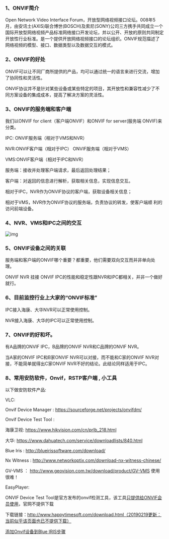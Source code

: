 ### 1、ONVIF简介

Open Network Video Interface Forum，开放型网络视频接口论坛。008年5月，由安讯士(AXIS)联合博世(BOSCH)及索尼(SONY)公司三方携手共同成立一个国际开放型网络视频产品标准网络接口开发论坛，并以公开、开放的原则共同制定开放性行业标准。是一个提供开放网络视频接口的论坛组织。ONVIF规范描述了网络视频的模型、接口、数据类型以及数据交互的模式。



### 2、ONVIF的好处

ONVIF可以让不同厂商所提供的产品，均可以通过统一的语言来进行交流，增加了协同性和灵活性。

ONVIF协议并不是针对某些设备或某些特定的项目，其开放性和兼容性减少了不同方案设备的集成成本，提高了解决方案的灵活性。



### 3、ONVIF的服务端和客户端

我们以ONVIF for client（客户端ONVIF）和ONVIF for server(服务端 ONVIF)来分类。

IPC: ONVIF服务端（相对于VMS和NVR）

NVR:ONVIF客户端（相对于IPC） ONVIF服务端（相对于VMS）

VMS:ONVIF客户端（相对于IPC和NVR）



服务端：接收并处理客户端请求，最后返回处理结果；

客户端：对返回的信息进行解析，获取相关信息，实现信息交互。



相对于IPC，NVR作为ONVIF协议的客户端，获取设备相关信息；

相对于VMS，NVR作为ONVIF协议的服务端，负责协议的转发，使客户端顺 利的访问前端设备。



### 4、NVR、VMS和IPC之间的交互

![img](.\pic_resource\onvif_note\onvif_vms_nvr_ipc.jpg)



### 5、ONVIF设备之间的关联

服务端和客户端的ONVIF哪个重要？都重要，他们需要双向交互而并非单向处理。

ONVIF NVR 挂接 ONVIF IPC的性能和稳定性跟NVR和IPC都相关，并非一个做好就行。



### 6、目前监控行业上大家的“ONVIF标准”

IPC接入海康、大华NVR可以正常使用控制。

NVR接入海康、大华的IPC可以正常使用控制。



### 7、ONVIF的好和坏。

有A品牌的ONVIF IPC，B品牌的ONVIF NVR和C品牌的ONVIF NVR。

当A家的ONVIF IPC和B家ONVIF NVR可以对接，而不能和C家的ONVIF NVR对接，不能简单就得出C家ONVIF NVR不好的结论。此结论同样适用于IPC。



### 8、常用安防软件，Onvif，RSTP客户端 , 小工具



以下做安防软件产品:

VLC: 

Onvif Device Manager  :  https://sourceforge.net/projects/onvifdm/

Onvif Device Test Tool : 

海康卫视:  https://www.hikvision.com/cn/prlb_218.html

大华:  https://www.dahuatech.com/service/downloadlists/840.html

Blue Iris :  http://blueirissoftware.com/download/

Nx Witness : http://www.networkoptix.com/download-nx-witness-chinese/

GV-VMS ： http://www.geovision.com.tw/download/product/GV-VMS  使用很难！

EasyPlayer:  

 

ONVIF Device Test Tool是官方发布的onvif检测工具，该工具[只提供给ONVIF会员使用](https://www.unifore.net/ip-video-surveillance/a-brief-introduction-of-onvif-device-test-tool.html)，官网不提供下载

下载链接：http://www.happytimesoft.com/download.html（20190219更新：当前似乎该页面也已不提供下载）

[添加Onvif设备到Blue IRIS步骤](https://blog.csdn.net/u011430225/article/details/83651296)

